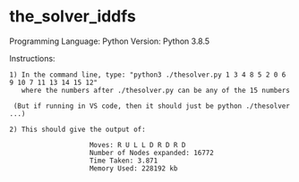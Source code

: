 # the_solver_iddfs

Programming Language: Python
Version: Python 3.8.5

Instructions:

	1) In the command line, type: "python3 ./thesolver.py 1 3 4 8 5 2 0 6 9 10 7 11 13 14 15 12"
	   where the numbers after ./thesolver.py can be any of the 15 numbers
     
     (But if running in VS code, then it should just be python ./thesolver ...)

	2) This should give the output of:

						Moves: R U L L D R D R D
						Number of Nodes expanded: 16772
						Time Taken: 3.871
						Memory Used: 228192 kb 
